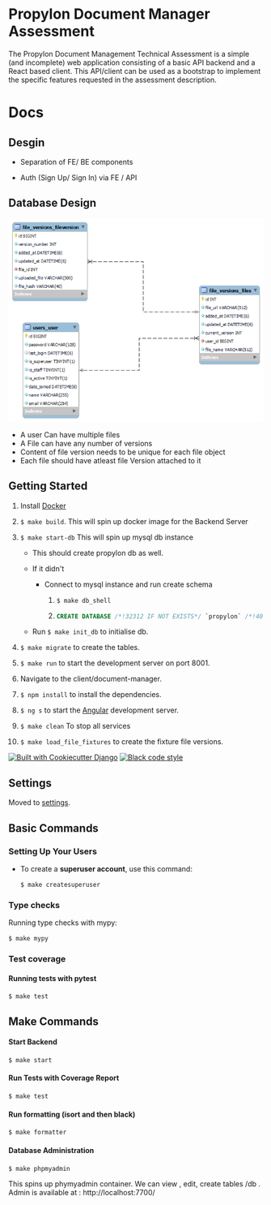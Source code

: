 # Propylon Document Manager Assessment

The Propylon Document Management Technical Assessment is a simple (and incomplete) web application consisting of a basic API backend and a React based client. This API/client can be used as a bootstrap to implement the specific features requested in the assessment description.

# Docs

## Desgin

- Separation of FE/ BE components

- Auth (Sign Up/ Sign In) via FE / API

## Database Design

![schema](docs/schema.png)

- A user Can have multiple files
- A File can have any number of versions
- Content of file version needs to be unique for each file object
- Each file should have atleast file Version attached to it

## Getting Started

1. Install [Docker](https://www.docker.com/products/docker-desktop/)
2. `$ make build`. This will spin up docker image for the Backend Server
3. `$ make start-db` This will spin up mysql db instance

   - This should create propylon db as well.
   - If it didn't

     - Connect to mysql instance and run create schema

       1. `$ make db_shell`
       2. ```sql
          CREATE DATABASE /*!32312 IF NOT EXISTS*/ `propylon` /*!40100 DEFAULT CHARACTER SET utf8mb4 COLLATE utf8mb4_0900_ai_ci */ /*!80016 DEFAULT ENCRYPTION='N' */;
          ```

   - Run `$ make init_db` to initialise db.

4. `$ make migrate` to create the tables.

5. `$ make run` to start the development server on port 8001.
6. Navigate to the client/document-manager.
7. `$ npm install` to install the dependencies.
8. `$ ng s` to start the [Angular](https://angular.io/) development server.
9. `$ make clean` To stop all services

10. `$ make load_file_fixtures` to create the fixture file versions.

[![Built with Cookiecutter Django](https://img.shields.io/badge/built%20with-Cookiecutter%20Django-ff69b4.svg?logo=cookiecutter)](https://github.com/cookiecutter/cookiecutter-django/)
[![Black code style](https://img.shields.io/badge/code%20style-black-000000.svg)](https://github.com/ambv/black)

## Settings

Moved to [settings](http://cookiecutter-django.readthedocs.io/en/latest/settings.html).

## Basic Commands

### Setting Up Your Users

- To create a **superuser account**, use this command:

      $ make createsuperuser

### Type checks

Running type checks with mypy:

    $ make mypy

### Test coverage

#### Running tests with pytest

    $ make test

## Make Commands

#### Start Backend

    $ make start

#### Run Tests with Coverage Report

    $ make test

#### Run formatting (isort and then black)

    $ make formatter

#### Database Administration

    $ make phpmyadmin

This spins up phymyadmin container. We can view , edit, create tables /db . Admin is available at : http://localhost:7700/
